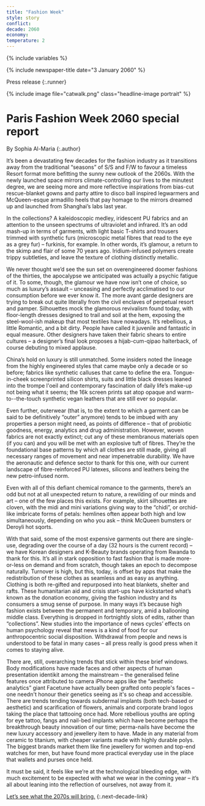 ```yaml
---
title: "Fashion Week"
style: story
conflict: 
decade: 2060
economy: 
temperature: 2 
---
```


{% include variables %}

{% include newspaper-title date="3 January 2060" %}

Press release
{:.runner}

{% include image file="catwalk.png" class="headline-image portrait" %}

# Paris Fashion Week 2060 special report 

By Sophia Al-Maria
{:.author}

It’s been a devastating few decades for the fashion industry as it transitions away from the traditional “seasons” of S/S and F/W to favour a timeless Resort format more befitting the sunny new outlook of the 2060s. With the newly launched space mirrors climate-controlling our lives to the minutest degree, we are seeing more and more reflective inspirations from bias-cut rescue-blanket gowns and party attire to disco ball inspired legwarmers and McQueen-esque armadillo heels that pay homage to the mirrors dreamed up and launched from Shanghai’s labs last year.

In the collections? A kaleidoscopic medley, iridescent PU fabrics and an attention to the unseen spectrums of ultraviolet and infrared. It’s an odd mash-up in terms of garments, with light basic T-shirts and trousers trimmed with synthetic furs (microscopic metal fibres that read to the eye as a grey fur) – furkinis, for example. In other words, it’s glamour, a return to the skimp and flair of some 70 years ago. Iridium-infused polymers create trippy subtleties, and leave the texture of clothing distinctly metallic.

We never thought we’d see the sun set on overengineered doomer fashions of the thirties, the apocalypse we anticipated was actually a psychic fatigue of it. To some, though, the glamour we have now isn’t one of choice, so much as luxury’s assault – unceasing and perfectly acclimatised to our consumption before we ever know it. The more avant garde designers are trying to break out quite literally from the civil enclaves of perpetual resort and pamper. Silhouettes mock the glamorous revivalism found today, with floor-length dresses designed to trail and soil at the hem, exposing the steel-wool-ish makeup that most textiles have nowadays. It’s rebellious, a little Romantic, and a bit dirty. People have called it juvenile and fantastic in equal measure. Other designers have taken their fabric shears to entire cultures – a designer’s final look proposes a hijab-cum-qipao halterback, of course debuting to mixed applause.

China’s hold on luxury is still unmatched. Some insiders noted the lineage from the highly engineered styles that came maybe only a decade or so before; fabrics like synthetic calluses that came to define the era. Tongue-in-cheek screenprinted silicon shirts, suits and little black dresses leaned into the trompe l'oeil and contemporary fascination of daily life’s make-up not being what it seems; the 16k screen prints sat atop opaque and warm-to--the-touch synthetic vegan leathers that are still ever so popular.

Even further, outerwear (that is, to the extent to which a garment can be said to be definitively “outer” anymore) tends to be imbued with any properties a person might need, as points of difference – that of probiotic goodness, energy, analytics and drug administration. However, woven fabrics are not exactly extinct; cut any of these membranous materials open (if you can) and you will be met with an explosive tuft of fibres. They’re the foundational base patterns by which all clothes are still made, giving all necessary ranges of movement and near impenetrable durability. We have the aeronautic and defence sector to thank for this one, with our current landscape of fibre-reinforced PU latexes, silicons and leathers being the new petro-infused norm.

Even with all of this defiant chemical romance to the garments, there’s an odd but not at all unexpected return to nature, a rewilding of our minds and art – one of the few places this exists. For example, skirt silhouettes are cloven, with the midi and mini variations giving way to the “chidi”, or orchid-like imbricate forms of petals: hemlines often appear both high and low simultaneously, depending on who you ask – think McQueen bumsters or Deroyli hot sqorts.

With that said, some of the most expensive garments out there are single-use, degrading over the course of a day (32 hours is the current record) – we have Korean designers and K-Beauty brands operating from Rwanda to thank for this. It’s all in stark opposition to fast fashion that is made more-or-less on demand and from scratch, though takes an epoch to decompose naturally. Turnover is high, but this, today, is offset by apps that make the redistribution of these clothes as seamless and as easy as anything. Clothing is both re-gifted and repurposed into heat blankets, shelter and rafts. These humanitarian aid and crisis start-ups have kickstarted what’s known as the donation economy, giving the fashion industry and its consumers a smug sense of purpose. In many ways it’s because high fashion exists between the permanent and temporary, amid a ballooning middle class. Everything is dropped in fortnightly slots of edits, rather than “collections”. New studies into the importance of news cycles’ effects on human psychology reveal that news is a kind of food for our anthropocentric social disposition. Withdrawal from people and news is understood to be fatal in many cases – all press really is good press when it comes to staying alive.

There are, still, overarching trends that stick within these brief windows. Body modifications have made faces and other aspects of human presentation identikit among the mainstream – the generalised feline features once attributed to camera iPhone apps like the “aesthetic analytics” giant Facetune have actually been grafted onto people's faces – one needn't honour their genetics seeing as it's so cheap and accessible. There are trends tending towards subdermal implants (both tech-based or aesthetic) and scarification of flowers, animals and corporate brand logos taking the place that tattooing once had. More rebellious youths are opting for eye tattoo, fangs and nail-bed implants which have become perhaps the breakthrough beauty innovation of our time; perma-nails have become the new luxury accessory and jewellery item to have. Made in any material from ceramic to titanium, with cheaper variants made with highly durable polys. The biggest brands market them like fine jewellery for women and top-end watches for men, but have found more practical everyday use in the place that wallets and purses once held.

It must be said, it feels like we’re at the technological bleeding edge, with much excitement to be expected with what we wear in the coming year – it’s all about leaning into the reflection of ourselves, not away from it.

[Let’s see what the 2070s will bring.](chapter_hackers-attack-space-fleet.html)
{:.next-decade-link}
